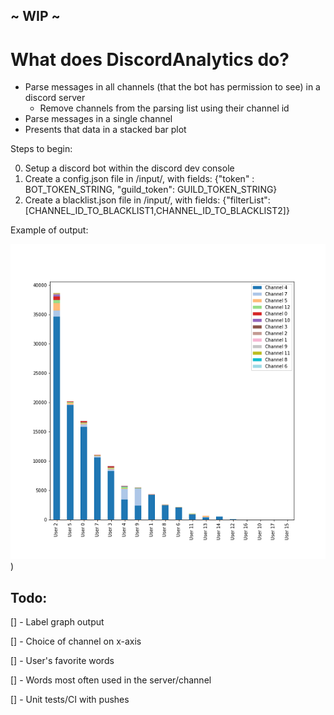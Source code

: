 ## ~ WIP ~
# What does DiscordAnalytics do?
* Parse messages in all channels (that the bot has permission to see) in a discord server 
   * Remove channels from the parsing list using their channel id
* Parse messages in a single channel
* Presents that data in a stacked bar plot

Steps to begin: 

0. Setup a discord bot within the discord dev console
1. Create a config.json file in /input/, with fields:
   {"token" : BOT_TOKEN_STRING, "guild_token": GUILD_TOKEN_STRING}
2. Create a blacklist.json file in /input/, with fields:
   {"filterList": [CHANNEL_ID_TO_BLACKLIST1,CHANNEL_ID_TO_BLACKLIST2]}
   
Example of output:

![alt text](https://github.com/KenLHua/DiscordAnalytics/blob/master/saved_figure.png?raw=true))


## Todo:
[] - Label graph output

[] - Choice of channel on x-axis

[] - User's favorite words

[] - Words most often used in the server/channel

[] - Unit tests/CI with pushes
